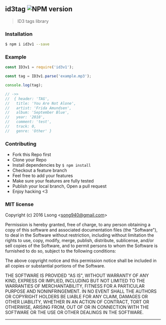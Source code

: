 ## id3tag ![NPM version](https://img.shields.io/npm/v/id3tag.svg?style=flat)

> ID3 tags library

### Installation

```bash
$ npm i id3v1 --save
```

### Example

```js
const ID3v1 = require('id3v1');

const tag = ID3v1.parse('example.mp3');

console.log(tag);

// ->>
//  { header: 'TAG',
//   title: 'You Are Not Alone',
//   artist: 'Frida Amundsen',
//   album: 'September Blue',
//   year: '2018',
//   comment: 'test',
//   track: 0,
//   genre: 'Other' }
```

### Contributing
- Fork this Repo first
- Clone your Repo
- Install dependencies by `$ npm install`
- Checkout a feature branch
- Feel free to add your features
- Make sure your features are fully tested
- Publish your local branch, Open a pull request
- Enjoy hacking <3

### MIT license
Copyright (c) 2016 Lsong &lt;song940@gmail.com&gt;

Permission is hereby granted, free of charge, to any person obtaining a copy
of this software and associated documentation files (the &quot;Software&quot;), to deal
in the Software without restriction, including without limitation the rights
to use, copy, modify, merge, publish, distribute, sublicense, and/or sell
copies of the Software, and to permit persons to whom the Software is
furnished to do so, subject to the following conditions:

The above copyright notice and this permission notice shall be included in
all copies or substantial portions of the Software.

THE SOFTWARE IS PROVIDED &quot;AS IS&quot;, WITHOUT WARRANTY OF ANY KIND, EXPRESS OR
IMPLIED, INCLUDING BUT NOT LIMITED TO THE WARRANTIES OF MERCHANTABILITY,
FITNESS FOR A PARTICULAR PURPOSE AND NONINFRINGEMENT. IN NO EVENT SHALL THE
AUTHORS OR COPYRIGHT HOLDERS BE LIABLE FOR ANY CLAIM, DAMAGES OR OTHER
LIABILITY, WHETHER IN AN ACTION OF CONTRACT, TORT OR OTHERWISE, ARISING FROM,
OUT OF OR IN CONNECTION WITH THE SOFTWARE OR THE USE OR OTHER DEALINGS IN
THE SOFTWARE.

---